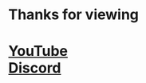 <h1> Thanks for viewing <h1/>
<div>
<a href="youtube.com/c/itsflopittime/">YouTube</a>
<div/>
<div>
<a href="https://discord.gg/TKKJCSX">Discord</a>
<div/>
